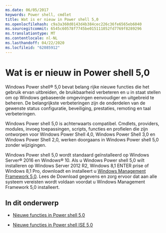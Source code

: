 ```yaml
---
ms.date: 06/05/2017
keywords: Power shell, cmdlet
title: Wat is er nieuw in Power shell 5,0
ms.openlocfilehash: c9a3a360d0143d4b384cec226c36fe6565eb6040
ms.sourcegitcommit: 6545c60578f7745be015111052fd7769f8289296
ms.translationtype: MT
ms.contentlocale: nl-NL
ms.lasthandoff: 04/22/2020
ms.locfileid: "62085912"
---
```

# <a name="whats-new-with-powershell-50"></a>Wat is er nieuw in Power shell 5,0
Windows Power shell® 5,0 bevat belang rijke nieuwe functies die het gebruik ervan uitbreiden, de bruikbaarheid verbeteren en u in staat stellen om op Windows gebaseerde omgevingen eenvoudiger en uitgebreid te beheren.  De belangrijkste verbeteringen zijn de onderdelen van de gewenste status configuratie, beveiliging, prestaties, remoting en taal verbeteringen.

Windows Power shell 5,0 is achterwaarts compatibel. Cmdlets, providers, modules, invoeg toepassingen, scripts, functies en profielen die zijn ontworpen voor Windows Power Shell 4,0, Windows Power Shell 3,0 en Windows Power Shell 2,0, werken doorgaans in Windows Power shell 5,0 zonder wijzigingen.

Windows Power shell 5,0 wordt standaard geïnstalleerd op Windows Server® 2016 en Windows® 10. Als u Windows Power shell 5,0 wilt installeren op Windows Server 2012 R2, Windows 8,1 ENTER prise of Windows 8,1 Pro, downloadt en installeert u [Windows Management Framework 5,0](https://go.microsoft.com/fwlink/?linkid=830436). Lees de Download gegevens en zorg ervoor dat aan alle systeem vereisten wordt voldaan voordat u Windows Management Framework 5,0 installeert.

## <a name="in-this-topic"></a>In dit onderwerp

- [Nieuwe functies in Power shell 5,0](What-s-New-in-Windows-PowerShell-50.md)

- [Nieuwe functies in Power shell ISE 5,0](What-s-New-in-the-PowerShell-50-ISE.md)

<!--
- New features in Windows PowerShell 4.0

- New features in Windows PowerShell 3.0
-->
